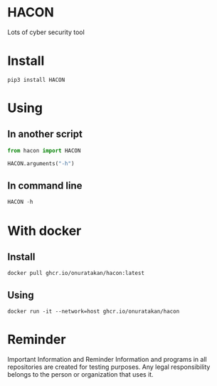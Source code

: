 # HACON
Lots of cyber security tool
# Install
```
pip3 install HACON
```
# Using
## In another script
```python
from hacon import HACON

HACON.arguments("-h")
```
## In command line
```python
HACON -h
```

# With docker
## Install 
```
docker pull ghcr.io/onuratakan/hacon:latest
```
## Using
```
docker run -it --network=host ghcr.io/onuratakan/hacon
```

# Reminder
Important Information and Reminder Information and programs in all repositories are created for testing purposes. Any legal responsibility belongs to the person or organization that uses it.

